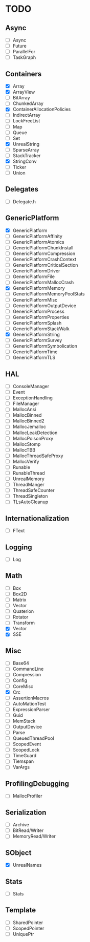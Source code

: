 # TODO
## Async
- [ ] Async
- [ ] Future
- [ ] ParallelFor
- [ ] TaskGraph

## Containers
- [X] Array
- [X] ArrayView
- [ ] BitArray
- [ ] ChunkedArray
- [X] ContainerAllocationPolicies
- [ ] IndirectArray
- [ ] LockFreeList
- [ ] Map
- [ ] Queue
- [ ] Set
- [X] UnrealString
- [ ] SparseArray
- [ ] StackTracker
- [X] StringConv
- [ ] Ticker
- [ ] Union

## Delegates
- [ ] Delegate.h

## GenericPlatform
- [X] GenericPlatform
- [ ] GenericPlatformAffinity
- [ ] GenericPlatformAtomics
- [ ] GenericPlatformChunkInstall
- [ ] GenericPlatformCompression
- [ ] GenericPlatformCrashContext
- [ ] GenericPlatformCriticalSection
- [ ] GenericPlatformDriver
- [ ] GenericPlatformFile
- [ ] GenericPlatformMallocCrash
- [X] GenericPlatformMemory
- [ ] GenericPlatformMemoryPoolStats
- [ ] GenericPlatformMisc
- [ ] GenericPlatformOutputDevice
- [ ] GenericPlatformProcess
- [ ] GenericPlatformProperties
- [ ] GenericPlatformSplash
- [ ] GenericPlatformStackWalk
- [X] GenericPlatformString
- [ ] GenericPlatformSurvey
- [ ] GenericPlatformSymbolication
- [ ] GenericPlatformTime
- [ ] GenericPlatformTLS

## HAL
- [ ] ConsoleManager
- [ ] Event
- [ ] ExceptionHandling
- [ ] FileManager
- [ ] MallocAnsi
- [ ] MallocBinned
- [ ] MallocBinned2
- [ ] MallocJemalloc
- [ ] MallocLeakDetection
- [ ] MallocPoisonProxy
- [ ] MallocStomp
- [ ] MallocTBB
- [ ] MallocThreadSafeProxy
- [ ] MallocVerify
- [ ] Runable
- [ ] RunableThread
- [ ] UnrealMemory
- [ ] ThreadManger
- [ ] ThreadSafeCounter
- [ ] ThreadSingleton
- [ ] TLsAutoCleanup

## Internationalization
- [ ] FText

## Logging
- [ ] Log

## Math
- [ ] Box
- [ ] Box2D 
- [ ] Matrix
- [ ] Vector
- [ ] Quaterion
- [ ] Rotator
- [ ] Transform
- [X] Vector
- [X] SSE

## Misc
- [ ] Base64 
- [ ] CommandLine
- [ ] Compression
- [ ] Config
- [ ] CoreMisc
- [X] Crc
- [ ] AssertionMacros
- [ ] AutoMationTest
- [ ] ExpressionParser
- [ ] Guid
- [ ] MemStack
- [ ] OutputDevice
- [ ] Parse
- [ ] QueuedThreadPool
- [ ] ScopedEvent
- [ ] ScopedLock
- [ ] TimeGuard
- [ ] Tiemspan
- [ ] VarArgs

## ProfilingDebugging
- [ ] MallocProfiler  

## Serialization
- [ ] Archive
- [ ] BitRead/Writer
- [ ] MemoryRead/Writer  

## SObject
- [X] UnrealNames

## Stats
- [ ] Stats

## Template 
- [ ] SharedPointer
- [ ] ScopedPointer
- [ ] UniquePtr
